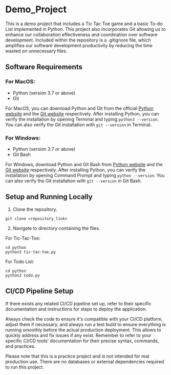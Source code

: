 # Demo_Project 

This is a demo project that includes a Tic Tac Toe game and a basic To-do List implemented in Python. This project also incorporates Git allowing us to enhance our collaboration effectiveness and coordination over software development. Included within the repository is a .gitignore file, which amplifies our software development productivity by reducing the time wasted on unnecessary files.

## Software Requirements

### For MacOS:

- Python (version 3.7 or above)
- Git 

For MacOS, you can download Python and Git from the official [Python website](https://www.python.org/downloads/mac-osx/) and the [Git website](https://git-scm.com/download/mac) respectively. After installing Python, you can verify the installation by opening Terminal and typing `python3 --version`. You can also verify the Git installation with `git --version` in Terminal.

### For Windows:

- Python (version 3.7 or above)
- Git Bash

For Windows, download Python and Git Bash from [Python website](https://www.python.org/downloads/windows/) and the [Git website](https://git-scm.com/download/win) respectively. After installing Python, you can verify the installation by opening Command Prompt and typing `python --version`. You can also verify the Git installation with `git --version` in Git Bash.

## Setup and Running Locally

1. Clone the repository.
``` 
git clone <repository_link>
```
2. Navigate to directory containing the files.

For Tic-Tac-Toe:
```
cd python
python3 tic-tac-toe.py
```

For Todo List:
```
cd python
python3 todo.py
``` 

## CI/CD Pipeline Setup

If there exists any related CI/CD pipeline set up, refer to their specific documentation and instructions for steps to deploy the application.

Always check the code to ensure it's compatible with your CI/CD platform, adjust them if necessary, and always run a test build to ensure everything is running smoothly before the actual production deployment. This allows to quickly address and fix issues if any exist. Remember to refer to your specific CI/CD tools' documentation for their precise syntax, commands, and practices. 

Please note that this is a practice project and is not intended for real production use. There are no databases or external dependencies required to run this project.